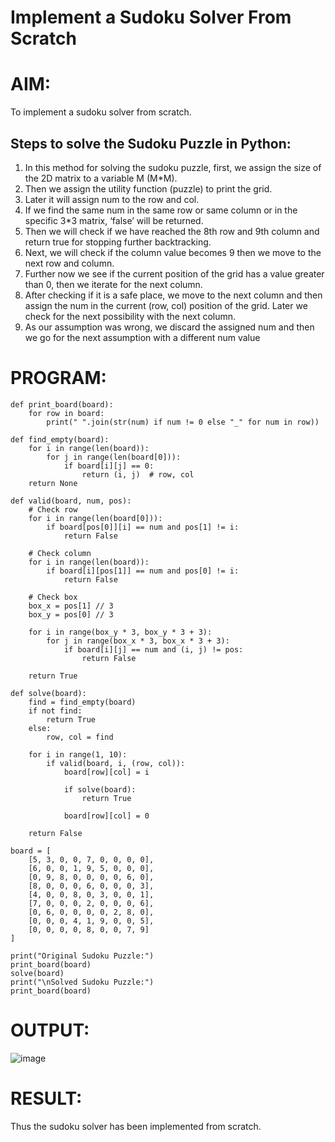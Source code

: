 # Implement a Sudoku Solver From Scratch

# AIM:
To implement a sudoku solver from scratch.

## Steps to solve the Sudoku Puzzle in Python:
<ol>
  <li>In this method for solving the sudoku puzzle, first, we assign the size of the 2D matrix to a variable M (M*M).</li>
 <li>Then we assign the utility function (puzzle) to print the grid.</li>
<li>Later it will assign num to the row and col.</li>
<li>If we find the same num in the same row or same column or in the specific 3*3 matrix, ‘false’ will be returned.</li>
<li>Then we will check if we have reached the 8th row and 9th column and return true for stopping further backtracking.</li>
<li>Next, we will check if the column value becomes 9 then we move to the next row and column.</li>
<li>Further now we see if the current position of the grid has a value greater than 0, then we iterate for the next column.</li>
<li>After checking if it is a safe place, we move to the next column and then assign the num in the current (row, col) position of the grid. Later we check for the next possibility with the next column.</li>
<li>As our assumption was wrong, we discard the assigned num and then we go for the next assumption with a different num value</li>
</ol>

# PROGRAM:
```
def print_board(board):
    for row in board:
        print(" ".join(str(num) if num != 0 else "_" for num in row))

def find_empty(board):
    for i in range(len(board)):
        for j in range(len(board[0])):
            if board[i][j] == 0:
                return (i, j)  # row, col
    return None

def valid(board, num, pos):
    # Check row
    for i in range(len(board[0])):
        if board[pos[0]][i] == num and pos[1] != i:
            return False

    # Check column
    for i in range(len(board)):
        if board[i][pos[1]] == num and pos[0] != i:
            return False

    # Check box
    box_x = pos[1] // 3
    box_y = pos[0] // 3

    for i in range(box_y * 3, box_y * 3 + 3):
        for j in range(box_x * 3, box_x * 3 + 3):
            if board[i][j] == num and (i, j) != pos:
                return False

    return True

def solve(board):
    find = find_empty(board)
    if not find:
        return True
    else:
        row, col = find

    for i in range(1, 10):
        if valid(board, i, (row, col)):
            board[row][col] = i

            if solve(board):
                return True

            board[row][col] = 0

    return False

board = [
    [5, 3, 0, 0, 7, 0, 0, 0, 0],
    [6, 0, 0, 1, 9, 5, 0, 0, 0],
    [0, 9, 8, 0, 0, 0, 0, 6, 0],
    [8, 0, 0, 0, 6, 0, 0, 0, 3],
    [4, 0, 0, 8, 0, 3, 0, 0, 1],
    [7, 0, 0, 0, 2, 0, 0, 0, 6],
    [0, 6, 0, 0, 0, 0, 2, 8, 0],
    [0, 0, 0, 4, 1, 9, 0, 0, 5],
    [0, 0, 0, 0, 8, 0, 0, 7, 9]
]

print("Original Sudoku Puzzle:")
print_board(board)
solve(board)
print("\nSolved Sudoku Puzzle:")
print_board(board)
```

# OUTPUT:
![image](https://github.com/user-attachments/assets/fdc4f851-2e20-4a57-a885-310e426bac27)

# RESULT:
Thus the sudoku solver has been implemented from scratch. 
